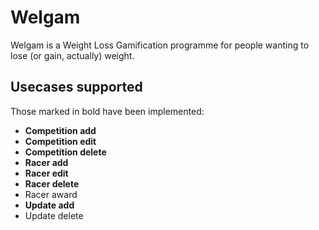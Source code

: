 # Welgam

Welgam is a Weight Loss Gamification programme for people wanting to lose (or
gain, actually) weight.

## Usecases supported

Those marked in bold have been implemented:

 * **Competition add**
 * **Competition edit**
 * **Competition delete**
 * **Racer add**
 * **Racer edit**
 * **Racer delete**
 * Racer award
 * **Update add**
 * Update delete
